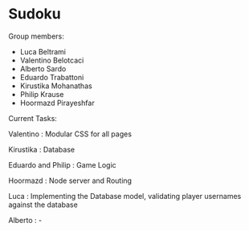 # Sudoku

Group members:
- Luca Beltrami
- Valentino Belotcaci
- Alberto Sardo
- Eduardo Trabattoni
- Kirustika Mohanathas
- Philip Krause
- Hoormazd Pirayeshfar


Current Tasks:

Valentino : Modular CSS for all pages

Kirustika : Database

Eduardo and Philip : Game Logic

Hoormazd : Node server and Routing

Luca : Implementing the Database model, validating player usernames against the database

Alberto : -
